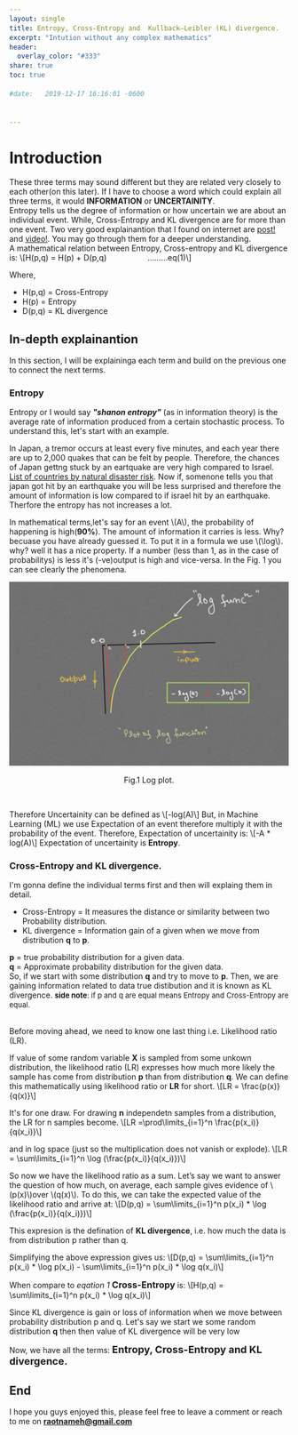 ```yaml
---
layout: single
title: Entropy, Cross-Entropy and  Kullback–Leibler (KL) divergence.
excerpt: "Intution without any complex mathematics"
header:
  overlay_color: "#333"
share: true
toc: true

#date:   2019-12-17 16:16:01 -0600


---
```

<!-- For inline LaTex, MathJax looks for the \\( ... \\) delimiter. Hence to write a 2 = b 2 as an inline equation, use \\( a^2 = b^2 \\). For displayed equations, the delimiter is either \\[ ... \\]. And so to display a 2 = b 2 + c 2 we would write \\[ a^2 = b^2 + c^2 \\].
 -->

<script type="text/javascript" async
  src="https://cdnjs.cloudflare.com/ajax/libs/mathjax/2.7.1/MathJax.js?config=TeX-AMS-MML_HTMLorMML">
</script>

# Introduction
These three terms may sound different but they are related very closely to each other(on this later). If I have to choose a word which could explain all three terms, it would **INFORMATION** or **UNCERTAINITY**.  
Entropy tells us the degree of information or how uncertain we are about an individual event. While, Cross-Entropy and KL divergence are for more than one event. Two very good explainantion that I found on internet are [post!](https://adventuresinmachinelearning.com/cross-entropy-kl-divergence/) and [video!](https://www.youtube.com/watch?v=ErfnhcEV1O8). You may go through them for a deeper understanding.  
A mathematical relation between Entropy, Cross-entropy and KL divergence is: \\[H(p,q) = H(p) + D(p,q) &ensp;&ensp;&ensp;&ensp;&ensp;&ensp;&ensp;&ensp;&ensp;&ensp;.........eq(1)\\]

Where,  
* H(p,q) =  Cross-Entropy  
* H(p) = Entropy  
* D(p,q) = KL divergence  

## In-depth explainantion
In this section, I will be explaininga each term and build on the previous one to connect the next terms.
### Entropy
Entropy or I would say **_"shanon entropy"_** (as in information theory) is the average rate of information produced from a certain stochastic process. To understand this, let's start with an example.  

In Japan, a tremor occurs at least every five minutes, and each year there are up to 2,000 quakes that can be felt by people. Therefore, the chances of Japan gettng stuck by an eartquake are very high compared to Israel. [List of countries by natural disaster risk](https://en.wikipedia.org/wiki/List_of_countries_by_natural_disaster_risk). Now if, somenone tells you that japan got hit by an earthquake you will be less surprised and therefore the amount of information is low compared to if israel hit by an earthquake. Therfore the entropy has not increases a lot.  

In mathematical terms,let's say for an event \\(A\\), the probability of happening is high(**90%**). The amount of information it carries is less. Why? becuase you have already guessed it. To put it in a formula we use \\(\\log\\). why? well it has a nice property. If a number (less than 1, as in the case of probabilitys) is less it's (-ve)output is high and vice-versa. In the Fig. 1 you can see clearly the phenomena.


<p align='center'>
<img src="/assets/images/asr/log.jpg">
<figcaption align='center'>Fig.1 Log plot.</figcaption>
</p>

<br /> 

Therefore Uncertainity can be defined as \\[-log(A)\\]
But, in Machine Learning (ML) we use Expectation of an event therefore multiply it with the probability of the event. Therefore, Expectation of uncertainity is:  \\[-A * log(A)\\]
Expectation of uncertainity is **Entropy**.

### Cross-Entropy and KL divergence.
I'm gonna define the individual terms first and then will explaing them in detail.  

+ Cross-Entropy = It measures the distance or similarity between two Probability distribution.  
+ KL divergence = Information gain of a given when we move from distribution **q** to **p**.  

**p** = true probability distribution for a given data.  
**q** = Approximate probability distribution for the given data.  
So, if we start with some distribution **q** and try to move to **p**. Then, we are gaining information related to data true distibution and it is known as KL divergence.
<font size="2"> **side note**: if p and q are equal means Entropy and Cross-Entropy are equal. </font>  
<br />

Before moving ahead, we need to know one last thing i.e. Likelihood ratio (LR).  

If value of some random variable **X** is sampled from some unkown distribution, the likelihood ratio (LR) expresses how much more likely the sample has come from distribution **p** than from distribution **q**. We can define this mathematically using likelihood ratio or **LR** for short. \\[LR = \frac{p(x)}{q(x)}\\]  

 
It's for one draw. For drawing **n** independetn samples from a distribution, the LR for n samples become. \\[LR =\prod\limits_{i=1}^n \frac{p(x_i)}{q(x_i)}\\]

and in log space (just so the multiplication does not vanish or explode). \\[LR = \sum\limits_{i=1}^n \log (\frac{p(x_i)}{q(x_i)})\\]

So now we have the likelihood ratio as a sum. Let’s say we want to answer the question of how much, on average, each sample gives evidence of  \\(p(x)\\)over \\(q(x)\\). To do this, we can take the expected value of the likelihood ratio and arrive at: \\[D(p,q) = \sum\limits_{i=1}^n p(x_i) * \log (\frac{p(x_i)}{q(x_i)})\\]


This expresion is the defination of **KL divergence**, i.e. how much the data is from distribution p rather than q. 

Simplifying the above expression gives us: \\[D(p,q) = \sum\limits_{i=1}^n p(x_i) * \log p(x_i) - \sum\limits_{i=1}^n p(x_i) * \log q(x_i)\\]  

When compare to _eqation 1_ **<font size="3">Cross-Entropy </font>** is: \\[H(p,q) = \sum\limits_{i=1}^n p(x_i) * \log q(x_i)\\]   

Since KL divergence is gain or loss of information when we move between probability distribution p and q. Let's say we start we some random distribution **q** then then value of KL divergence will be very low

Now, we have all the terms:  **<font size='4'> Entropy, Cross-Entropy and KL divergence. </font>**

## End
I hope you guys enjoyed this, please feel free to leave a comment or reach to me on **raotnameh@gmail.com**